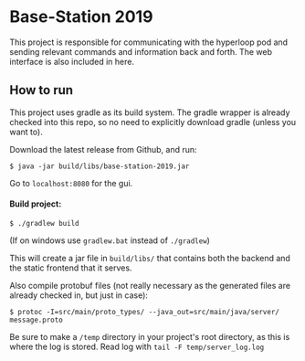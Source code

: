 # Base-Station 2019

This project is responsible for communicating with the hyperloop pod and sending relevant commands and information back and forth. The web interface is also included in here.

## How to run
This project uses gradle as its build system. The gradle wrapper is already checked into this repo, so no need to explicitly download gradle (unless you want to).

Download the latest release from Github, and run:
```
$ java -jar build/libs/base-station-2019.jar
```

Go to `localhost:8080` for the gui.

#### Build project:
```
$ ./gradlew build
```
(If on windows use `gradlew.bat` instead of `./gradlew`)

This will create a jar file in `build/libs/` that contains both the backend and the static frontend that it serves.

Also compile protobuf files (not really necessary as the generated files are already checked in, but just in case):
```
$ protoc -I=src/main/proto_types/ --java_out=src/main/java/server/ message.proto
```

Be sure to make a `/temp` directory in your project's root directory, as this is where the log is stored. Read log with `tail -F temp/server_log.log`
